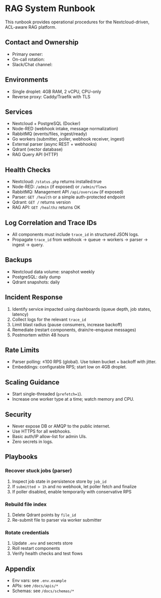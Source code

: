 # RAG System Runbook

This runbook provides operational procedures for the Nextcloud-driven, ACL-aware RAG platform.

## Contact and Ownership

- Primary owner: <fill>
- On-call rotation: <fill>
- Slack/Chat channel: <fill>

## Environments

- Single droplet: 4GB RAM, 2 vCPU, CPU-only
- Reverse proxy: Caddy/Traefik with TLS

## Services

- Nextcloud + PostgreSQL (Docker)
- Node-RED (webhook intake, message normalization)
- RabbitMQ (events/files, ingest/ready)
- Go workers (submitter, poller, webhook receiver, ingest)
- External parser (async REST + webhooks)
- Qdrant (vector database)
- RAG Query API (HTTP)

## Health Checks

- Nextcloud: `/status.php` returns installed:true
- Node-RED: `/admin` (if exposed) or `/admin/flows`
- RabbitMQ: Management API `/api/overview` (if exposed)
- Parser: `GET /health` or a simple auth-protected endpoint
- Qdrant: `GET /` returns version
- RAG API: `GET /healthz` returns OK

## Log Correlation and Trace IDs

- All components must include `trace_id` in structured JSON logs.
- Propagate `trace_id` from webhook → queue → workers → parser → ingest → query.

## Backups

- Nextcloud data volume: snapshot weekly
- PostgreSQL: daily dump
- Qdrant snapshots: daily

## Incident Response

1. Identify service impacted using dashboards (queue depth, job states, latency)
2. Collect logs for the relevant `trace_id`
3. Limit blast radius (pause consumers, increase backoff)
4. Remediate (restart components, drain/re-enqueue messages)
5. Postmortem within 48 hours

## Rate Limits

- Parser polling: ≤100 RPS (global). Use token bucket + backoff with jitter.
- Embeddings: configurable RPS; start low on 4GB droplet.

## Scaling Guidance

- Start single-threaded (`prefetch=1`).
- Increase one worker type at a time; watch memory and CPU.

## Security

- Never expose DB or AMQP to the public internet.
- Use HTTPS for all webhooks.
- Basic auth/IP allow-list for admin UIs.
- Zero secrets in logs.

## Playbooks

### Recover stuck jobs (parser)

1. Inspect job state in persistence store by `job_id`
2. If `submitted > 1h` and no webhook, let poller fetch and finalize
3. If poller disabled, enable temporarily with conservative RPS

### Rebuild file index

1. Delete Qdrant points by `file_id`
2. Re-submit file to parser via worker submitter

### Rotate credentials

1. Update `.env` and secrets store
2. Roll restart components
3. Verify health checks and test flows

## Appendix

- Env vars: see `.env.example`
- APIs: see `/docs/apis/*`
- Schemas: see `/docs/schemas/*`

